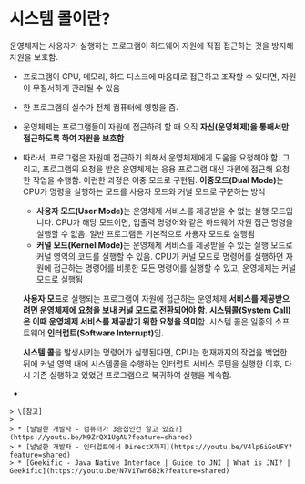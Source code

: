 # 시스템 콜이란?

운영체제는 사용자가 실행하는 프로그램이 하드웨어 자원에 직접 접근하는 것을 방지해 자원을 보호함.

* 프로그램이 CPU, 메모리, 하드 디스크에 마음대로 접근하고 조작할 수 있다면, 자원이 무질서하게 관리될 수 있음
* 한 프로그램의 실수가 전체 컴퓨터에 영향을 줌.
* 운영체제는 프로그램들이 자원에 접근하려 할 때 오직 **자신(운영체제)을 통해서만 접근하도록 하여 자원을 보호함**
*   따라서, 프로그램은 자원에 접근하기 위해서 운영체제에게 도움을 요청해야 함. 그리고, 프로그램의 요청을 받은 운영체제는 응용 프로그램 대신 자원에 접근해 요청한 작업을 수행함. 이런한 과정은 이중 모드로 구현됨. **이중모드(Dual Mode)**&#xB294; CPU가 명령을 실행하는 모드를 사용자 모드와 커널 모드로 구분하는 방식

    * **사용자 모드(User Mode)**&#xB294; 운영체제 서비스를 제공받을 수 없는 실행 모드입니다. CPU가 해당 모드이면, 입출력 명령어와 같은 하드웨어 자원 접근 명령을 실행할 수 없음. 일반 프로그램은 기본적으로 사용자 모드로 실행됨
    * **커널 모드(Kernel Mode)**&#xB294; 운영체제 서비스를 제공받을 수 있는 실행 모드로 커널 영역의 코드를 실행할 수 있음. CPU가 커널 모드로 명령어를 실행하면 자원에 접근하는 명령어를 비롯한 모든 명령어를 실행할 수 있고, 운영체제는 커널 모드로 실행됨

    **사용자 모드**로 실행되는 프로그램이 자원에 접근하는 운영체제 **서비스를 제공받으려면 운영체제에 요청을 보내 커널 모드로 전환되어야 함**. **시스템콜(System Call)은 이때 운영체제 서비스를 제공받기 위한 요청을 의미**함. 시스템 콜은 일종의 소프트웨어 **인터럽트(Software Interrupt)**&#xC784;.

    **시스템 콜**을 발생시키는 명령어가 실행된다면, CPU는 현재까지의 작업을 백업한 뒤에 커널 영역 내에 시스템콜을 수행하는 인터럽트 서비스 루틴을 실행한 이후, 다시 기존 실행하고 있었던 프로그램으로 복귀하여 실행을 계속함.
*

    > \[참고]
    >
    > * [널널한 개발자 - 컴퓨터가 3층집인건 알고 있죠?](https://youtu.be/M9ZrQX1UgAU?feature=shared)
    > * [널널한 개발자 - 인터럽트에서 DirectX까지](https://youtu.be/V4lp6iGoUFY?feature=shared)
    > * [Geekific - Java Native Interface | Guide to JNI | What is JNI? | Geekific](https://youtu.be/N7ViTwn682k?feature=shared)
